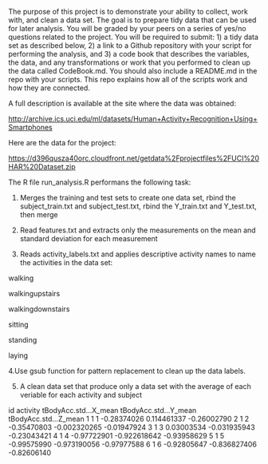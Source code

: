 The purpose of this project is to demonstrate your ability to collect, work with, and clean a data set. The goal is to prepare tidy data that can be used for later analysis. You will be graded by your peers on a series of yes/no questions related to the project. You will be required to submit: 1) a tidy data set as described below, 2) a link to a Github repository with your script for performing the analysis, and 3) a code book that describes the variables, the data, and any transformations or work that you performed to clean up the data called CodeBook.md. You should also include a README.md in the repo with your scripts. This repo explains how all of the scripts work and how they are connected.

A full description is available at the site where the data was obtained:

http://archive.ics.uci.edu/ml/datasets/Human+Activity+Recognition+Using+Smartphones

Here are the data for the project:

https://d396qusza40orc.cloudfront.net/getdata%2Fprojectfiles%2FUCI%20HAR%20Dataset.zip

The R file run_analysis.R performans the following task:

1. Merges the training and test sets to create one data set, rbind the subject_train.txt and subject_test.txt, rbind the Y_train.txt and Y_test.txt, then merge

2. Read features.txt and extracts only the measurements on the mean and standard deviation for each measurement

3. Reads activity_labels.txt and applies descriptive activity names to name the activities in the data set:

walking

walkingupstairs

walkingdownstairs

sitting

standing

laying

4.Use gsub function for pattern replacement to clean up the data labels.

5. A clean data set that produce only a data set with the average of each veriable for each activity and subject

  id activity tBodyAcc.std...X_mean tBodyAcc.std...Y_mean tBodyAcc.std...Z_mean
1  1        1           -0.28374026           0.114461337           -0.26002790
2  1        2           -0.35470803          -0.002320265           -0.01947924
3  1        3            0.03003534          -0.031935943           -0.23043421
4  1        4           -0.97722901          -0.922618642           -0.93958629
5  1        5           -0.99575990          -0.973190056           -0.97977588
6  1        6           -0.92805647          -0.836827406           -0.82606140

